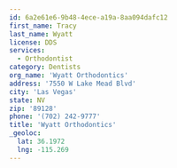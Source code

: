 ```yaml
---
id: 6a2e61e6-9b48-4ece-a19a-8aa094dafc12
first_name: Tracy
last_name: Wyatt
license: DDS
services:
  - Orthodontist
category: Dentists
org_name: 'Wyatt Orthodontics'
address: '7550 W Lake Mead Blvd'
city: 'Las Vegas'
state: NV
zip: '89128'
phone: '(702) 242-9777'
title: 'Wyatt Orthodontics'
_geoloc:
  lat: 36.1972
  lng: -115.269
---
```

